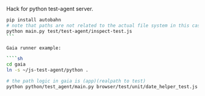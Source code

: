 Hack for python test-agent server.

````sh
pip install autobahn
# note that paths are not related to the actual file system in this case
python main.py test/test-agent/inspect-test.js
```

Gaia runner example:

````sh
cd gaia
ln -s ~/js-test-agent/python .

# the path logic in gaia is (app)(realpath to test)
python python/test_agent/main.py browser/test/unit/date_helper_test.js calendar/test/unit/calc_test.js
````